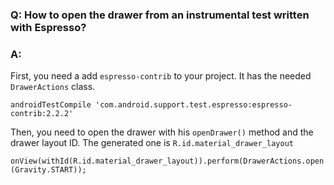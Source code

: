 ### Q: How to open the drawer from an instrumental test written with Espresso?
### A: 

First, you need a add `espresso-contrib` to your project. It has the needed `DrawerActions` class.

`androidTestCompile 'com.android.support.test.espresso:espresso-contrib:2.2.2'`

Then, you need to open the drawer with his `openDrawer()` method and the drawer layout ID. The generated one is `R.id.material_drawer_layout`

`onView(withId(R.id.material_drawer_layout)).perform(DrawerActions.open(Gravity.START));`

